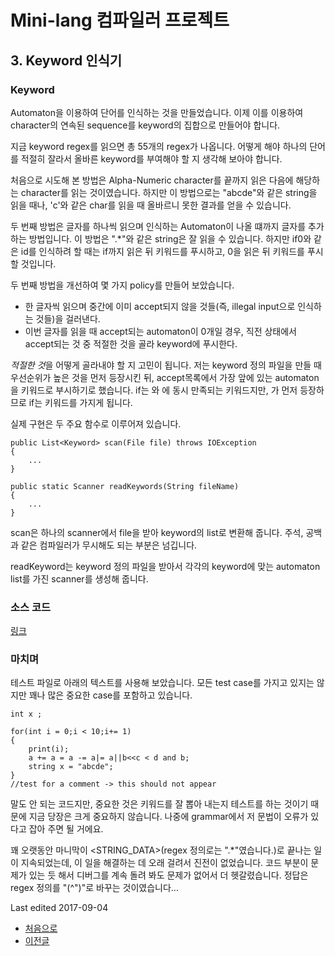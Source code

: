 # Mini-lang 컴파일러 프로젝트

## 3. Keyword 인식기

### Keyword

 Automaton을 이용하여 단어를 인식하는 것을 만들었습니다. 이제 이를 이용하여 character의 연속된 sequence를 keyword의 집합으로 만들어야 합니다.

 지금 keyword regex를 읽으면 총 55개의 regex가 나옵니다. 어떻게 해야 하나의 단어를 적절히 잘라서 올바른 keyword를 부여해야 할 지 생각해 보아야 합니다.

 처음으로 시도해 본 방법은 Alpha-Numeric character를 끝까지 읽은 다음에 해당하는 character를 읽는 것이였습니다. 하지만 이 방법으로는 "abcde"와 같은 string을 읽을 때나, 'c'와 같은 char를 읽을 때 올바르니 못한 결과를 얻을 수 있습니다.

 두 번째 방법은 글자를 하나씩 읽으며 인식하는 Automaton이 나올 떄까지 글자를 추가하는 방법입니다. 이 방법은 ".*"와 같은 string은 잘 읽을 수 있습니다. 하지만 if0와 같은 id를 인식하려 할 때는 if까지 읽은 뒤 <IF> 키워드를 푸시하고, 0을 읽은 뒤 <NUMBER> 키워드를 푸시할 것입니다.

 두 번째 방법을 개선하여 몇 가지 policy를 만들어 보았습니다.
  - 한 글자씩 읽으며 중간에 이미 accept되지 않을 것들(즉, illegal input으로 인식하는 것들)을 걸러낸다.
  - 이번 글자를 읽을 때 accept되는 automaton이 0개일 경우, 직전 상태에서 accept되는 것 중 적절한 것을 골라 keyword에 푸시한다.

 *적절한 것*을 어떻게 골라내야 할 지 고민이 됩니다. 저는 keyword 정의 파일을 만들 때 우선순위가 높은 것을 먼저 등장시킨 뒤, accept목록에서 가장 앞에 있는 automaton을 키워드로 부시하기로 했습니다. if는 <IF>와 <ID>에 동시 만족되는 키워드지만, <IF>가 먼저 등장하므로 if는 <IF>키워드를 가지게 됩니다.

실제 구현은 두 주요 함수로 이루어져 있습니다.
```
public List<Keyword> scan(File file) throws IOException
{
	...
}

public static Scanner readKeywords(String fileName)
{
	...
}
```
scan은 하나의 scanner에서 file을 받아 keyword의 list로 변환해 줍니다. 주석, 공백과 같은 컴파일러가 무시해도 되는 부분은 넘깁니다.

readKeyword는 keyword 정의 파일을 받아서 각각의 keyword에 맞는 automaton list를 가진 scanner를 생성해 줍니다.

### 소스 코드

[링크](https://github.com/minolee/mini_lang/blob/master/src/scanner/Scanner.java)


### 마치며

 테스트 파일로 아래의 텍스트를 사용해 보았습니다. 모든 test case를 가지고 있지는 않지만 꽤나 많은 중요한 case를 포함하고 있습니다.
```
int x ;

for(int i = 0;i < 10;i+= 1)
{
    print(i);
    a += a = a -= a|= a||b<<c < d and b;
    string x = "abcde";
}
//test for a comment -> this should not appear
```
말도 안 되는 코드지만, 중요한 것은 키워드를 잘 뽑아 내는지 테스트를 하는 것이기 때문에 지금 당장은 크게 중요하지 않습니다. 나중에 grammar에서 저 문법이 오류가 있다고 잡아 주면 될 거에요.

꽤 오랫동안 마니막이 <STRING_DATA>(regex 정의로는 ".\*"였습니다.)로 끝나는 일이 지속되었는데, 이 일을 해결하는 데 오래 걸려서 진전이 없었습니다. 코드 부분이 문제가 있는 듯 해서 디버그를 계속 돌려 봐도 문제가 없어서 더 헷갈렸습니다. 정답은 regex 정의를 "(^")"로 바꾸는 것이였습니다...

Last edited 2017-09-04

 - [처음으로](https://minolee.github.io)
 - [이전글](2_Scanner2.md)
